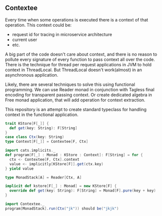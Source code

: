 ## Contextee 

Every time when some operations is executed there is a context of that operation.
This context could be:
- request id for tracing in microservice architecture
- current user
- etc.

A big part of the code doesn't care about context, and there is no reason to pollute every signature of every function to pass context all over the code.
There is the technique for thread per request applications in JVM to hold context in ThreadLocal.
But ThreadLocal doesn't work(almost) in an asynchronous application. 

Likely, there are several techniques to solve this using functional programming.
We can use Reader monad in conjunction with Tagless final encoding for transparent passing context.
Or create dedicated algebra in Free monad application, that will add operation for context extraction.

This repository is an attempt to create standard typeclass for handling context in the functional application.

```scala
trait KStore[F[_]] {
  def get(key: String): F[String]
}
case class Ctx(key: String)
type Context[F[_]] = Contextee[F, Ctx]

import cats.implicits._
def program[F[_] : Monad : KStore : Context]: F[String] = for {
  ctx <- Contextee[F, Ctx].context
  value <- implicitly[KStore[F]].get(ctx.key)
} yield value

type MonadStack[A] = Reader[Ctx, A]

implicit def kstore[F[_] : Monad] = new KStore[F] {
  override def get(key: String): F[String] = Monad[F].pure(key + key)
}

import Contextee._
program[MonadStack].run(Ctx("jk")) should be("jkjk")
```